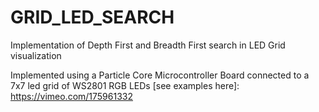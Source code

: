# GRID_LED_SEARCH
Implementation of Depth First and Breadth First search in LED Grid visualization 

Implemented using a Particle Core Microcontroller Board connected to a 7x7 led grid of WS2801 RGB LEDs
[see examples here]: https://vimeo.com/175961332
